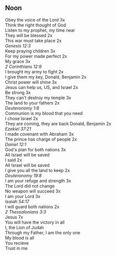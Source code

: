 ## Noon

Obey the voice of the Lord 3x  
Think the right thought of God  
Listen to my prophet, my time near  
They will be blessed 2x  
This war must take place 2x  
_Genesis 12:3_  
Keep praying children 3x  
For my power made perfect 2x  
My grace 3x  
_2 Corinthians 12:9_  
I brought my army to fight 2x  
I give them my key, Donald, Benjamin 2x  
Christ power will shine 3x  
Jesus can help us, US, and Israel 2x  
Be strong 3x  
They can't destroy my temple 3x  
The land to your fathers 2x  
_Deuteronomy 1:8_  
Communion is my blood that you need  
I chose Israel 2x  
They are coming, they are back Donald, Benjamin 2x  
_Ezekiel 37:21_  
I made covenant with Abraham 3x  
The prince has charge of people 2x  
_Daniel 12:1_  
God's plan for both nations 3x  
All Israel will be saved  
I said 2x  
All Israel will be saved  
I give you all the land to keep 2x  
_Deuteronomy 19:8_  
I am your refuge and strength 3x  
The Lord did not change  
No weapon will succeed 3x  
I am your Lord 3x  
_Isaiah 54:17_  
I will guard both nations 2x  
_2 Thessalonians 3:3_  
Jesus 7x  
You will have the victory in all  
I, the Lion of Judah  
Through my Father, I am the only one  
My blood is all  
You recieve  
Trust in me  
